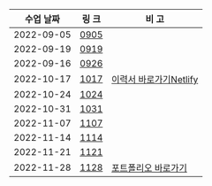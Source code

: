
|수업 날짜| 링 크 | 비 고 |
|------|---|---|
|2022-09-05|<a href="https://wkdtpqls.github.io/typescript01/">0905</a>||
|2022-09-19|<a href="https://wkdtpqls.github.io/typescript02/">0919</a>||
|2022-09-16|<a href="https://wkdtpqls.github.io/typescript02/">0926</a>||
|2022-10-17|<a href="https://wkdtpqls.github.io/javascript/project01/">1017</a>|<a href="https://wkdtpqls.github.io/HtmlCSSHardCoding/">이력서 바로가기</a><a href="https://typescript-resume.netlify.app/">Netlify</a>|
|2022-10-24|<a href="https://wkdtpqls.github.io/javascript/javascript01/">1024</a>||
|2022-10-31|<a href="https://wkdtpqls.github.io/javascript/javascript02/">1031</a>||
|2022-11-07|<a href="https://wkdtpqls.github.io/javascript/javascript03/">1107</a>||
|2022-11-14|<a href="https://wkdtpqls.github.io/javascript/javascript04/">1114</a>||
|2022-11-21|<a href="https://wkdtpqls.github.io/javascript/javascript05/">1121</a>||
|2022-11-28|<a href="https://wkdtpqls.github.io/javascript/javascript06/">1128</a>|<a href="">포트폴리오 바로가기</a>|
